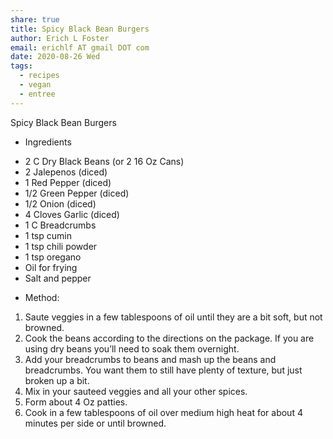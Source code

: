 ```yaml
---
share: true
title: Spicy Black Bean Burgers
author: Erich L Foster
email: erichlf AT gmail DOT com
date: 2020-08-26 Wed
tags:
  - recipes
  - vegan
  - entree
---
```


Spicy Black Bean Burgers
* Ingredients
- 2 C Dry Black Beans (or 2 16 Oz Cans)
- 2 Jalepenos (diced)
- 1 Red Pepper (diced)
- 1/2 Green Pepper (diced)
- 1/2 Onion (diced)
- 4 Cloves Garlic (diced)
- 1 C Breadcrumbs
- 1 tsp cumin
- 1 tsp chili powder
- 1 tsp oregano
- Oil for frying
- Salt and pepper

* Method:
1. Saute veggies in a few tablespoons of oil until they are a bit soft, but not browned.
2. Cook the beans according to the directions on the package.  If you are using dry
   beans you’ll need to soak them overnight.
3. Add your breadcrumbs to beans and mash up the beans and breadcrumbs. You want them to
   still have plenty of texture, but just broken up a bit.
4. Mix in your sauteed veggies and all your other spices.
5. Form about 4 Oz patties.
6. Cook in a few tablespoons of oil over medium high heat for about 4 minutes per side
   or until browned.
